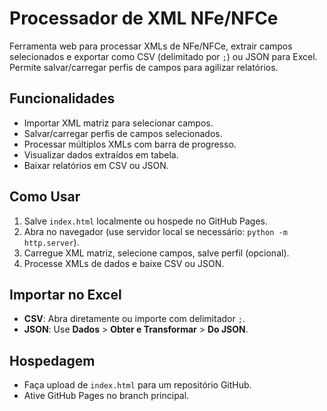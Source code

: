 # Processador de XML NFe/NFCe

Ferramenta web para processar XMLs de NFe/NFCe, extrair campos selecionados e exportar como CSV (delimitado por `;`) ou JSON para Excel. Permite salvar/carregar perfis de campos para agilizar relatórios.

## Funcionalidades
- Importar XML matriz para selecionar campos.
- Salvar/carregar perfis de campos selecionados.
- Processar múltiplos XMLs com barra de progresso.
- Visualizar dados extraídos em tabela.
- Baixar relatórios em CSV ou JSON.

## Como Usar
1. Salve `index.html` localmente ou hospede no GitHub Pages.
2. Abra no navegador (use servidor local se necessário: `python -m http.server`).
3. Carregue XML matriz, selecione campos, salve perfil (opcional).
4. Processe XMLs de dados e baixe CSV ou JSON.

## Importar no Excel
- **CSV**: Abra diretamente ou importe com delimitador `;`.
- **JSON**: Use **Dados** > **Obter e Transformar** > **Do JSON**.

## Hospedagem
- Faça upload de `index.html` para um repositório GitHub.
- Ative GitHub Pages no branch principal.

